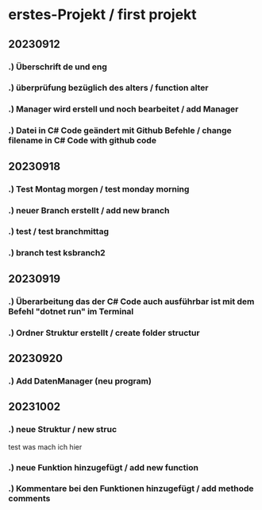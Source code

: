 # erstes-Projekt / first projekt

##  20230912
  ###   .) Überschrift de und eng
  ###   .) überprüfung bezüglich des alters / function alter
  ###   .) Manager wird erstell und noch bearbeitet / add Manager
  ###   .) Datei in C# Code geändert mit Github Befehle / change filename in C# Code with github code

##  20230918
  ###   .) Test Montag morgen / test monday morning
  ###   .) neuer Branch erstellt / add new branch
  ###   .) test / test branchmittag
  ###   .) branch test ksbranch2

## 20230919
  ###   .) Überarbeitung das der C# Code auch ausführbar ist mit dem Befehl "dotnet run" im Terminal
  ###   .) Ordner Struktur  erstellt / create folder structur

## 20230920
  ###   .) Add DatenManager (neu program)

## 20231002
  ###   .) neue Struktur / new struc
  test
  was mach ich hier
  ###   .) neue Funktion hinzugefügt / add new function
  ###   .) Kommentare bei den Funktionen hinzugefügt / add methode comments